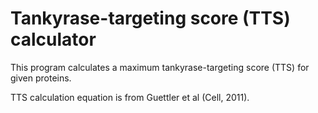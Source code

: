 # Tankyrase-targeting score (TTS) calculator

This program calculates a maximum tankyrase-targeting score (TTS) for given proteins.

TTS calculation equation is from Guettler et al (Cell, 2011).

